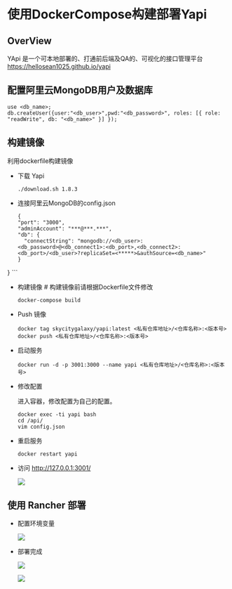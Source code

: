 # 使用DockerCompose构建部署Yapi

## OverView

YApi 是一个可本地部署的、打通前后端及QA的、可视化的接口管理平台 https://hellosean1025.github.io/yapi

## 配置阿里云MongoDB用户及数据库

```
use <db_name>;
db.createUser({user:"<db_user>",pwd:"<db_password>", roles: [{ role: "readWrite", db: "<db_name>" }] });
```

## 构建镜像

利用dockerfile构建镜像

- 下载 Yapi

    ```
    ./download.sh 1.8.3
    ```
- 连接阿里云MongoDB的config.json
    ```
	{
    "port": "3000",
	"adminAccount": "***@***.***",
    "db": {
	  "connectString": "mongodb://<db_user>:<db_password>@<db_connect1>:<db_port>,<db_connect2>:<db_port>/<db_user>?replicaSet=<*****>&authSource=<db_name>"
    }
 }
	```
  
- 构建镜像 \# 构建镜像前请根据Dockerfile文件修改

    ```
    docker-compose build
    ```

- Push 镜像

    ```
    docker tag skycitygalaxy/yapi:latest <私有仓库地址>/<仓库名称>:<版本号>
    docker push <私有仓库地址>/<仓库名称>:<版本号>
    ```


- 启动服务

    ```
    docker run -d -p 3001:3000 --name yapi <私有仓库地址>/<仓库名称>:<版本号>
    ```

- 修改配置

    进入容器，修改配置为自己的配置。

    ```
    docker exec -ti yapi bash
    cd /api/
    vim config.json
    ```

- 重启服务

    ```
    docker restart yapi
    ```

- 访问 http://127.0.0.1:3001/

    ![](http://cdn.heroxu.com/2019080815652468118063.png)

## 使用 Rancher 部署

- 配置环境变量

    ![](http://cdn.heroxu.com/20190808156524572847385.png)

- 部署完成

    ![](http://cdn.heroxu.com/20190808156524588021590.png)

    ![](http://cdn.heroxu.com/20190808156524581769215.png)
